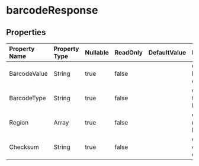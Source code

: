 # **barcodeResponse**

 

## **Properties**

| Property Name | Property Type | Nullable |  ReadOnly | DefaultValue | Description | 
| :- | :- | :- |:- |  :- | :- |
|BarcodeValue|String|true|false |  |Gets or sets barcode data.|
|BarcodeType|String|true|false |  |Gets or sets type of the barcode.|
|Region|Array|true|false |  |Gets or sets region with barcode.|
|Checksum|String|true|false |  |Gets or sets checksum of barcode.|

